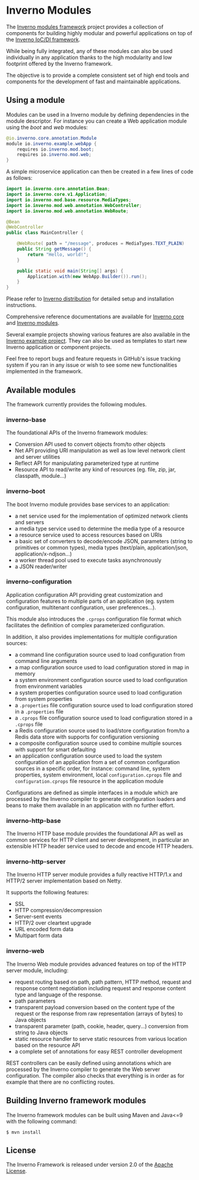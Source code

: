 [inverno-io]: https://www.inverno.io
[inverno-dist-root]: https://github.com/inverno-io/inverno-dist
[inverno-core-root]: https://github.com/inverno-io/inverno-core
[inverno-core-root-doc]: https://github.com/inverno-io/inverno-core/tree/master/doc/reference-guide.md
[inverno-mods-root-doc]: https://github.com/inverno-io/inverno-mods/tree/master/doc/reference-guide.md
[inverno-examples-root]: https://github.com/inverno-io/inverno-examples

[apache-license]: https://www.apache.org/licenses/LICENSE-2.0

# Inverno Modules

The [Inverno modules framework][inverno-io] project provides a collection of components for building highly modular and powerful applications on top of the [Inverno IoC/DI framework][inverno-core-root].

While being fully integrated, any of these modules can also be used individually in any application thanks to the high modularity and low footprint offered by the Inverno framework.

The objective is to provide a complete consistent set of high end tools and components for the development of fast and maintainable applications.

## Using a module

Modules can be used in a Inverno module by defining dependencies in the module descriptor. For instance you can create a Web application module using the *boot* and *web* modules:

```java
@io.inverno.core.annotation.Module
module io.inverno.example.webApp {
    requires io.inverno.mod.boot;
    requires io.inverno.mod.web;
}
```

A simple microservice application can then be created in a few lines of code as follows:

```java
import io.inverno.core.annotation.Bean;
import io.inverno.core.v1.Application;
import io.inverno.mod.base.resource.MediaTypes;
import io.inverno.mod.web.annotation.WebController;
import io.inverno.mod.web.annotation.WebRoute;

@Bean
@WebController
public class MainController {

    @WebRoute( path = "/message", produces = MediaTypes.TEXT_PLAIN)
    public String getMessage() {
        return "Hello, world!";
    }

    public static void main(String[] args) {
        Application.with(new WebApp.Builder()).run();
    }
}
```

Please refer to [Inverno distribution][inverno-dist-root] for detailed setup and installation instructions. 

Comprehensive reference documentations are available for [Inverno core][inverno-core-root-doc] and [Inverno modules][inverno-mods-root-doc].

Several example projects showing various features are also available in the [Inverno example project][inverno-examples-root]. They can also be used as templates to start new Inverno application or component projects.

Feel free to report bugs and feature requests in GitHub's issue tracking system if you ran in any issue or wish to see some new functionalities implemented in the framework.

## Available modules

The framework currently provides the following modules.

### inverno-base

The foundational APIs of the Inverno framework modules:

- Conversion API used to convert objects from/to other objects
- Net API providing URI manipulation as well as low level network client and server utilities
- Reflect API for manipulating parameterized type at runtime
- Resource API to read/write any kind of resources (eg. file, zip, jar, classpath, module...)

### inverno-boot

The boot Inverno module provides base services to an application:

- a net service used for the implementation of optimized network clients and servers
- a media type service used to determine the media type of a resource
- a resource service used to access resources based on URIs
- a basic set of converters to decode/encode JSON, parameters (string to primitives or common types), media types (text/plain, application/json, application/x-ndjson...)
- a worker thread pool used to execute tasks asynchronously
- a JSON reader/writer

### inverno-configuration

Application configuration API providing great customization and configuration features to multiple parts of an application (eg. system configuration, multitenant configuration, user preferences...).

This module also introduces the `.cprops` configuration file format which facilitates the definition of complex parameterized configuration.

In addition, it also provides implementations for multiple configuration sources:

- a command line configuration source used to load configuration from command line arguments
- a map configuration source used to load configuration stored in map in memory
- a system environment configuration source used to load configuration from environment variables
- a system properties configuration source used to load configuration from system properties
- a `.properties` file configuration source used to load configuration stored in a `.properties` file
- a `.cprops` file configuration source used to load configuration stored in a `.cprops` file
- a Redis configuration source used to load/store configuration from/to a Redis data store with supports for configuration versioning
- a composite configuration source used to combine multiple sources with support for smart defaulting
- an application configuration source used to load the system configuration of an application from a set of common configuration sources in a specific order, for instance: command line, system properties, system environment, local `configuration.cprops` file and `configuration.cprops` file resource in the application module

Configurations are defined as simple interfaces in a module which are processed by the Inverno compiler to generate configuration loaders and beans to make them available in an application with no further effort.

### inverno-http-base

The Inverno HTTP base module provides the foundational API as well as common services for HTTP client and server development, in particular an extensible HTTP header service used to decode and encode HTTP headers.

### inverno-http-server

The Inverno HTTP server module provides a fully reactive HTTP/1.x and HTTP/2 server implementation based on Netty. 

It supports the following features:

- SSL
- HTTP compression/decompression
- Server-sent events
- HTTP/2 over cleartext upgrade
- URL encoded form data
- Multipart form data

### inverno-web

The Inverno Web module provides advanced features on top of the HTTP server module, including:

- request routing based on path, path pattern, HTTP method, request and response content negotiation including request and response content type and language of the response.
- path parameters
- transparent payload conversion based on the content type of the request or the response from raw representation (arrays of bytes) to Java objects 
- transparent parameter (path, cookie, header, query...) conversion from string to Java objects
- static resource handler to serve static resources from various location based on the resource API
- a complete set of annotations for easy REST controller development

REST controllers can be easily defined using annotations which are processed by the Inverno compiler to generate the Web server configuration. The compiler also checks that everything is in order as for example that there are no conflicting routes.

## Building Inverno framework modules

The Inverno framework modules can be built using Maven and Java<=9 with the following command:

```plaintext
$ mvn install
```

## License

The Inverno Framework is released under version 2.0 of the [Apache License][apache-license].

